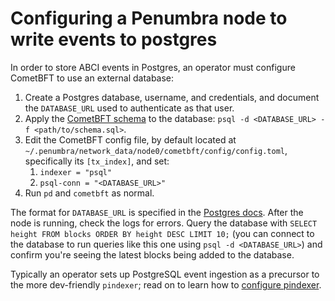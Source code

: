 # Configuring a Penumbra node to write events to postgres

In order to store ABCI events in Postgres, an operator must configure
CometBFT to use an external database:

1. Create a Postgres database, username, and credentials, and document the `DATABASE_URL`
  used to authenticate as that user.
2. Apply the [CometBFT schema] to the database: `psql -d <DATABASE_URL> -f <path/to/schema.sql>`.
3. Edit the CometBFT config file, by default located at `~/.penumbra/network_data/node0/cometbft/config/config.toml`,
   specifically its `[tx_index]`, and set:
   1. `indexer = "psql"`
   2. `psql-conn = "<DATABASE_URL>"`
4. Run `pd` and `cometbft` as normal.

The format for `DATABASE_URL` is specified in the [Postgres docs](https://www.postgresql.org/docs/current/libpq-connect.html#LIBPQ-CONNSTRING-URIS).
After the node is running, check the logs for errors. Query the database with `SELECT height FROM blocks ORDER BY height DESC LIMIT 10;`
(you can connect to the database to run queries like this one using `psql -d <DATABASE_URL>`)
and confirm you're seeing the latest blocks being added to the database.

Typically an operator sets up PostgreSQL event ingestion as a precursor to the more dev-friendly
`pindexer`; read on to learn how to [configure pindexer](./pindexer.md).

[CometBFT schema]: https://github.com/cometbft/cometbft/blob/main/state/indexer/sink/psql/schema.sql
